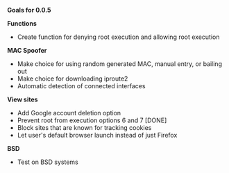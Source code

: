 <b> Goals for 0.0.5 </b>

<b> Functions </b>

- Create function for denying root execution and allowing root execution

<b> MAC Spoofer </b>

- Make choice for using random generated MAC, manual entry, or bailing out
- Make choice for downloading iproute2
- Automatic detection of connected interfaces

<b> View sites </b>

- Add Google account deletion option
- Prevent root from execution options 6 and 7 [DONE]
- Block sites that are known for tracking cookies
- Let user's default browser launch instead of just Firefox

<b> BSD </b>

- Test on BSD systems

